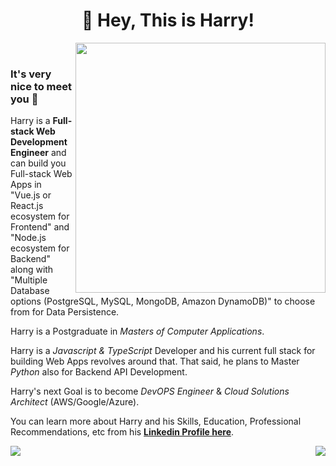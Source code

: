 <h1 align="center">🤘 Hey, This is Harry!</h1>

<img align="right" src="https://firebasestorage.googleapis.com/v0/b/harry-manchanda.appspot.com/o/code.png?alt=media&token=88024a0c-d1c0-4ab6-aabf-894a76b51083" height="400" width="400">

<p>&nbsp;</p>

### It's very nice to meet you 🙌

Harry is a **Full-stack Web Development Engineer** and can build you Full-stack Web Apps in "Vue.js or React.js ecosystem for Frontend" and "Node.js ecosystem for Backend" along with "Multiple Database options (PostgreSQL, MySQL, MongoDB, Amazon DynamoDB)" to choose from for Data Persistence.

Harry is a Postgraduate in _Masters of Computer Applications_.

Harry is a _Javascript & TypeScript_ Developer and his current full stack for building Web Apps revolves around that. That said, he plans to Master _Python_ also for Backend API Development.

Harry's next Goal is to become _DevOPS Engineer_ & _Cloud Solutions Architect_ (AWS/Google/Azure).

You can learn more about Harry and his Skills, Education, Professional Recommendations, etc from his [**Linkedin Profile here**](https://www.linkedin.com/in/harrymanchanda/).

<img align="right" src="https://github-readme-stats.vercel.app/api/top-langs/?username=IamManchanda&theme=tokyonight&langs_count=10&layout=compact&hide=makefile,objective-c,java,c" />

<img src="https://github-readme-stats.vercel.app/api?username=IamManchanda&count_private=true&show_icons=true&theme=tokyonight&hide=contribs" />
